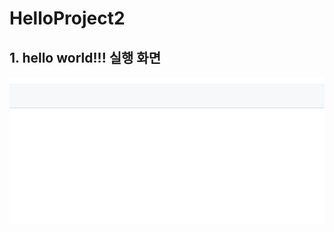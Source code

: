 # HelloProject2

## 1. hello world!!! 실행 화면

<img src='https://github.com/JeongSuA0724/HelloProject2/blob/master/screenshots/%ED%99%94%EB%A9%B4%20%EC%BA%A1%EC%B2%98%202022-09-02%20170847.png?raw=true'>
